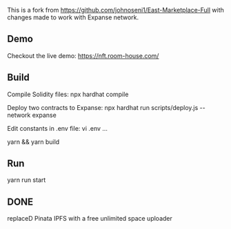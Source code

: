 This is a fork from https://github.com/johnoseni1/East-Marketplace-Full with changes made to work with Expanse network.

## Demo

Checkout the live demo: https://nft.room-house.com/

## Build

Compile Solidity files:
npx hardhat compile

Deploy two contracts to Expanse:
npx hardhat run scripts/deploy.js --network expanse

Edit constants in .env file:
vi .env
...

yarn && yarn build

## Run

yarn run start


## DONE
replaceD Pinata IPFS with a free unlimited space uploader
